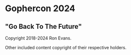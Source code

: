 # Gophercon 2024

## "Go Back To The Future"

Copyright 2018-2024 Ron Evans.

Other included content copyright of their respective holders.
